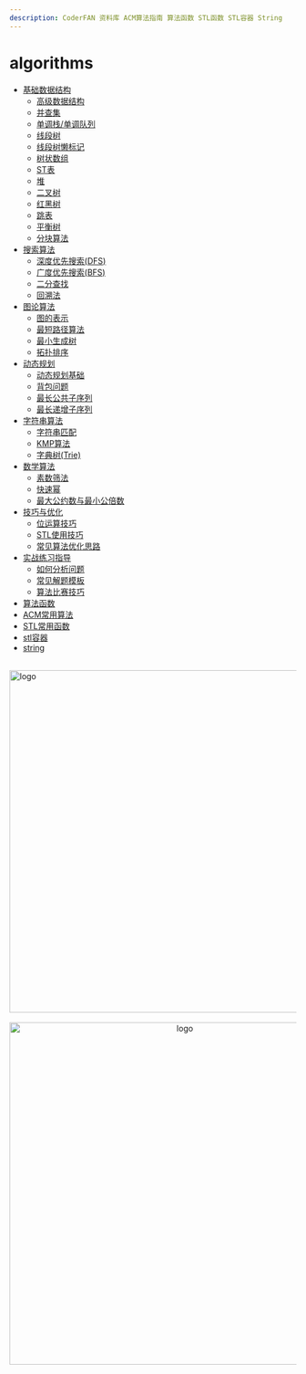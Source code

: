 ```yaml
---
description: CoderFAN 资料库 ACM算法指南 算法函数 STL函数 STL容器 String
---
```


# algorithms
  
- [基础数据结构](数据结构/基础数据结构.md)
   - [高级数据结构](数据结构/高级数据结构概述.md)
   - [并查集](数据结构/并查集.md)
   - [单调栈/单调队列](数据结构/单调栈和单调队列.md)
   - [线段树](数据结构/线段树.md)
   - [线段树懒标记](数据结构/线段树懒标记.md)
   - [树状数组](数据结构/树状数组.md)
   - [ST表](数据结构/ST表.md)
   - [堆](数据结构/堆.md)
   - [二叉树](数据结构/二叉树.md)
   - [红黑树](数据结构/红黑树.md)
   - [跳表](数据结构/跳表.md)
   - [平衡树](数据结构/平衡树.md)
   - [分块算法](数据结构/分块算法.md)
- [搜索算法](搜索算法/搜索算法概述.md)
   - [深度优先搜索(DFS)](搜索算法/深度优先搜索.md)
   - [广度优先搜索(BFS)](搜索算法/广度优先搜索.md)
   - [二分查找](搜索算法/二分查找.md)
   - [回溯法](搜索算法/回溯法.md)
- [图论算法](图论算法/图论概述.md)
   - [图的表示](图论算法/图的表示.md)
   - [最短路径算法](图论算法/最短路径算法.md)
   - [最小生成树](图论算法/最小生成树.md)
   - [拓扑排序](图论算法/拓扑排序.md)
- [动态规划](动态规划/动态规划概述.md)
   - [动态规划基础](动态规划/动态规划基础.md)
   - [背包问题](动态规划/背包问题.md)
   - [最长公共子序列](动态规划/最长公共子序列.md)
   - [最长递增子序列](动态规划/最长递增子序列.md)
- [字符串算法](字符串算法/字符串算法概述.md)
   - [字符串匹配](字符串算法/字符串匹配.md)
   - [KMP算法](字符串算法/KMP算法.md)
   - [字典树(Trie)](字符串算法/字典树.md)
- [数学算法](数学算法/数学算法概述.md)
   - [素数筛法](数学算法/素数筛法.md)
   - [快速幂](数学算法/快速幂.md)
   - [最大公约数与最小公倍数](数学算法/最大公约数与最小公倍数.md)
- [技巧与优化](技巧与优化/技巧与优化概述.md)
   - [位运算技巧](技巧与优化/位运算技巧.md)
   - [STL使用技巧](技巧与优化/STL使用技巧.md)
   - [常见算法优化思路](技巧与优化/常见算法优化思路.md)
- [实战练习指导](实战练习指导/实战练习概述.md)
    - [如何分析问题](实战练习指导/如何分析问题.md)
    - [常见解题模板](实战练习指导/常见解题模板.md)
    - [算法比赛技巧](实战练习指导/算法比赛技巧.md)
- [算法函数](算法函数.md)
- [ACM常用算法](ACM常用算法.md)
- [STL常用函数](STL常用函数.md)
- [stl容器](stl容器.md)
- [string](string.md)


<br />
<img  src='/img/bjkb.PNG' width="600" alt="logo">
<br />
<br />
<div align="center">

<img  src='/img/01.jpeg' width="600" alt="logo" />
</div>
<br />
<br />